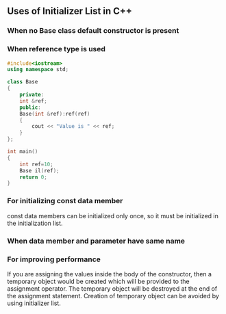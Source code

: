 ## Uses of Initializer List in C++

### When no Base class default constructor is present

### When reference type is used

```cpp
#include<iostream>
using namespace std;

class Base
{
    private:
    int &ref;
    public:
    Base(int &ref):ref(ref)
    {
        cout << "Value is " << ref;
    }
};

int main()
{
    int ref=10;
    Base il(ref);
    return 0;
}
```

### For initializing const data member

const data members can be initialized only once, so it must be initialized in the initialization list.

### When data member and parameter have same name

### For improving performance

If you are assigning the values inside the body of the constructor, then a temporary object would be created which will be provided to the assignment operator. The temporary object will be destroyed at the end of the assignment statement. Creation of temporary object can be avoided by using initializer list.
